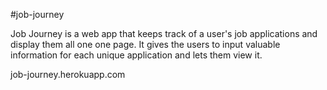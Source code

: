 #job-journey

Job Journey is a web app that keeps track of a user's job applications and display them all one one page. 
It gives the users to input valuable information for each unique application and lets them view it.

job-journey.herokuapp.com


